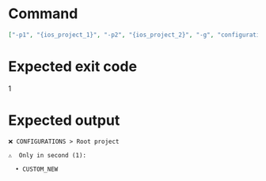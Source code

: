 # Command
```json
["-p1", "{ios_project_1}", "-p2", "{ios_project_2}", "-g", "configurations", "-f", "console", "-v"]
```

# Expected exit code
1

# Expected output
```
❌ CONFIGURATIONS > Root project

⚠️  Only in second (1):

  • CUSTOM_NEW




```

